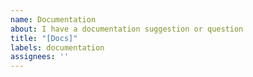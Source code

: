 ```yaml
---
name: Documentation
about: I have a documentation suggestion or question
title: "[Docs]"
labels: documentation
assignees: ''
---
```


<!--
Hi!

We have a separate repo for our documentation, please file an issue instead at https://github.com/MicrosoftDocs/WindowsCommunityToolkitDocs/issues/new

Otherwise, this issue will be automatically closed.

Thanks!
-->
